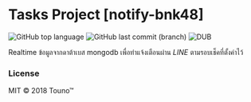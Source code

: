 # Tasks Project [notify-bnk48]

![GitHub top language](https://img.shields.io/github/languages/top/badges/shields.svg?style=flat-square)
![GitHub last commit (branch)](https://img.shields.io/github/last-commit/google/skia/infra/config.svg?style=flat-square)
![DUB](https://img.shields.io/dub/l/vibe-d.svg?style=flat-square)

Realtime ข้อมูลจากดาต้าเบส mongodb เพื่อทำแจ้งเตือนผ่าน _LINE_ ตามรอบเช็คที่ตั้งค่าไว้

### License
MIT © 2018 Touno™
